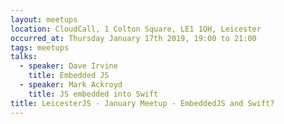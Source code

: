 ```yaml
---
layout: meetups
location: CloudCall, 1 Colton Square, LE1 1QH, Leicester
occurred_at: Thursday January 17th 2019, 19:00 to 21:00
tags: meetups
talks:
  - speaker: Dave Irvine
    title: Embedded JS
  - speaker: Mark Ackroyd
    title: JS embedded into Swift
title: LeicesterJS - January Meetup - EmbeddedJS and Swift?
---
```

